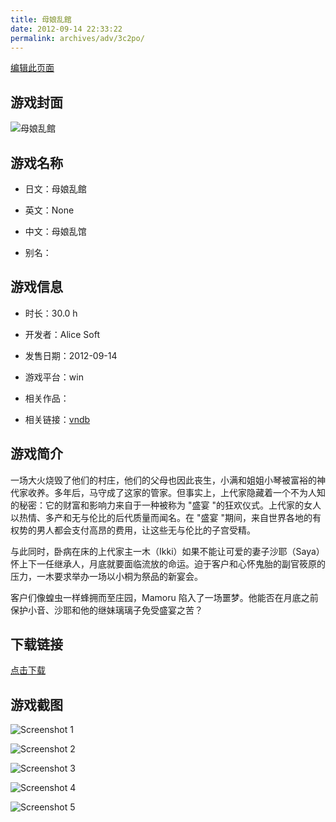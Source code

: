 ```yaml
---
title: 母娘乱館
date: 2012-09-14 22:33:22
permalink: archives/adv/3c2po/
---
```

[编辑此页面](https://github.com/ACG-3/ADV3-source/blob/main/source/_posts/%E6%AF%8D%E5%A8%98%E4%B9%B1%E9%A4%A8.md)

## 游戏封面

![母娘乱館](https://pan.timero.xyz/d/onedrive/img_lib_001/%E6%AF%8D%E5%A8%98%E4%B9%B1%E9%A4%A8_cover.avif)


## 游戏名称

- 日文：母娘乱館
- 英文：None
- 中文：母娘乱馆

- 别名：


## 游戏信息

- 时长：30.0 h
- 开发者：Alice Soft
- 发售日期：2012-09-14
- 游戏平台：win
- 相关作品：

- 相关链接：[vndb](https://vndb.org/v10732)


## 游戏简介

一场大火烧毁了他们的村庄，他们的父母也因此丧生，小满和姐姐小琴被富裕的神代家收养。多年后，马守成了这家的管家。但事实上，上代家隐藏着一个不为人知的秘密：它的财富和影响力来自于一种被称为 "盛宴 "的狂欢仪式。上代家的女人以热情、多产和无与伦比的后代质量而闻名。在 "盛宴 "期间，来自世界各地的有权势的男人都会支付高昂的费用，让这些无与伦比的子宫受精。

与此同时，卧病在床的上代家主一木（Ikki）如果不能让可爱的妻子沙耶（Saya）怀上下一任继承人，月底就要面临流放的命运。迫于客户和心怀鬼胎的副官筱原的压力，一木要求举办一场以小桐为祭品的新宴会。

客户们像蝗虫一样蜂拥而至庄园，Mamoru 陷入了一场噩梦。他能否在月底之前保护小音、沙耶和他的继妹璃璃子免受盛宴之苦？




## 下载链接

[点击下载](https://pan.timero.xyz/onedrive/adv_lib_001/%E6%AF%8D%E5%A8%98%E4%B9%B1%E9%A4%A8)


## 游戏截图


![Screenshot 1](https://pan.timero.xyz/d/onedrive/img_lib_001/%E6%AF%8D%E5%A8%98%E4%B9%B1%E9%A4%A8_Screenshot_1.avif)

![Screenshot 2](https://pan.timero.xyz/d/onedrive/img_lib_001/%E6%AF%8D%E5%A8%98%E4%B9%B1%E9%A4%A8_Screenshot_2.avif)

![Screenshot 3](https://pan.timero.xyz/d/onedrive/img_lib_001/%E6%AF%8D%E5%A8%98%E4%B9%B1%E9%A4%A8_Screenshot_3.avif)

![Screenshot 4](https://pan.timero.xyz/d/onedrive/img_lib_001/%E6%AF%8D%E5%A8%98%E4%B9%B1%E9%A4%A8_Screenshot_4.avif)

![Screenshot 5](https://pan.timero.xyz/d/onedrive/img_lib_001/%E6%AF%8D%E5%A8%98%E4%B9%B1%E9%A4%A8_Screenshot_5.avif)

